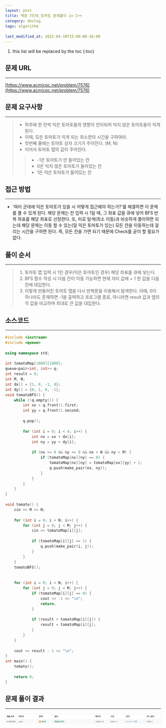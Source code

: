 ```yaml
---
layout: post
title: 백준 7576_토마토 문제풀이 in C++
category: devlog
tags: algorithm

last_modified_at: 2022-04-10T15:00:00-16:00
---
```


1. this list will be replaced by the toc
{:toc}

## 문제 URL
---
[https://www.acmicpc.net/problem/7576](https://www.acmicpc.net/problem/7576)

## 문제 요구사항
---
> + 하루에 한 칸씩 익은 토마토들의 영향이 전이되어 익지 않은 토마토들이 익게 된다.
> + 이때, 모든 토마토가 익게 되는 최소한의 시간을 구하여라.
> + 첫번째 줄에는 토마토 상자 크기가 주어진다. (M, N)
> + 이어서 토마토 맵의 값이 주어진다.
>> + -1은 토마토가 안 들어있는 칸
>> +  0은 익지 않은 토마토가 들어있는 칸
>> +  1은 익은 토마토가 들어있는 칸

## 접근 방법
---
+ '여러 군데에 익은 토마토가 있을 시 어떻게 접근해야 하는가?'를 해결하면 이 문제를 풀 수 있게 된다. 해당 문제는 칸 입력 시 1일 때, 그 좌표 값을 큐에 넣어 BFS 반복 좌표를 해당 좌표로 선정한다. 또, 미로 탐색(최소 이동)과 비슷하게 풀이하면 되는데 해당 문제는 이동 할 수 있는(덜 익은 토마토가 있는) 모든 칸을 이동하는데 걸리는 시간을 구하면 된다. 즉, 모든 칸을 가면 되기 때문에 Check를 굳이 할 필요가 없다.

## 풀이 순서
---
> 1. 토마토 맵 입력 시 1인 경우(익은 토마토인 경우) 해당 좌표를 큐에 넣는다.
> 2. BFS 함수 작성 시 다음 칸이 이동 가능하면 현재 자리 값에 + 1 한 값을 다음 칸에 대입한다.
> 3. 이렇게 만들어진 토마토 맵을 다시 반복문을 이용해서 탐색한다. 이때, 0이 하나라도 존재하면 -1을 출력하고 프로그램 종료, 아니라면 result 값과 맵의 각 값을 비교하며 최대로 큰 값을 대입한다.

## 소스코드
---
~~~c++
#include <iostream>
#include <queue>

using namespace std;

int tomatoMap[1000][1000];
queue<pair<int, int>> q;
int result = 0;
int M, N;
int dx[] = {1, 0, -1, 0};
int dy[] = {0, 1, 0, -1};
void tomatoBFS() {
	while (!q.empty()) {
		int xx = q.front().first;
		int yy = q.front().second;

		q.pop();

		for (int i = 0; i < 4; i++) {
			int nx = xx + dx[i];
			int ny = yy + dy[i];

			if (nx >= 0 && ny >= 0 && nx < N && ny < M) {
				if (tomatoMap[nx][ny] == 0) {
					tomatoMap[nx][ny] = tomatoMap[xx][yy] + 1;
					q.push(make_pair(nx, ny));
				}
			}
		}
	}
}

void tomato() {
	cin >> M >> N;

	for (int i = 0; i < N; i++) {
		for (int j = 0; j < M; j++) {
			cin >> tomatoMap[i][j];

			if (tomatoMap[i][j] == 1) {
				q.push(make_pair(i, j));
			}
		}
	}
	tomatoBFS();


	for (int i = 0; i < N; i++) {
		for (int j = 0; j < M; j++) {
			if (tomatoMap[i][j] == 0) {
				cout << -1 << "\n";
				return;
			}

			if (result < tomatoMap[i][j]) {
				result = tomatoMap[i][j];
			}
		}
	}

	cout << result - 1 << "\n";
}
int main() {
	tomato();

	return 0;
} 
~~~

## 문제 풀이 결과
---
<img src="/assets/img/post-img/2022-04-05-boj-7576-tomato/result.jpg">